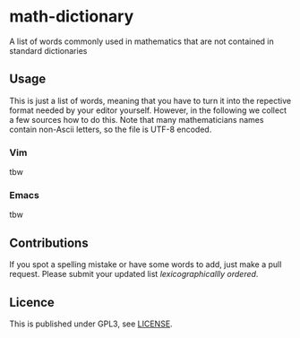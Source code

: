 # math-dictionary
A list of words commonly used in mathematics that are not contained in standard dictionaries

## Usage

This is just a list of words, meaning that you have to turn it into the repective format needed by your editor yourself. However, in the following we collect a few sources how to do this. Note that many mathematicians names contain non-Ascii letters, so the file is UTF-8 encoded.

### Vim

tbw

### Emacs

tbw

## Contributions

If you spot a spelling mistake or have some words to add, just make a pull request. Please submit your updated list _lexicographicallly ordered_.

## Licence

This is published under GPL3, see [LICENSE](here).
